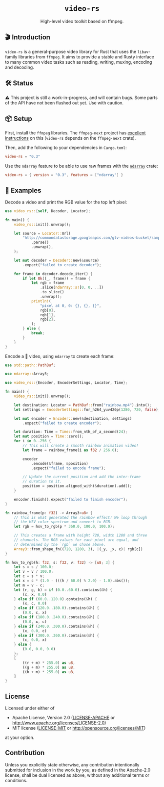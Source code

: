 <h1 align="center">
  <code>video-rs</code>
</h1>
<p align="center">High-level video toolkit based on ffmpeg.</p>

## 🎬 Introduction

`video-rs` is a general-purpose video library for Rust that uses the
`libav`-family libraries from `ffmpeg`. It aims to provide a stable and Rusty
interface to many common video tasks such as reading, writing, muxing, encoding
and decoding.

## 🛠 S️️tatus

⚠️ This project is still a work-in-progress, and will contain bugs. Some parts of
the API have not been flushed out yet. Use with caution.

## 📦 Setup

First, install the `ffmpeg` libraries. The `ffmpeg-next` project has
[excellent instructions](https://github.com/zmwangx/rust-ffmpeg/wiki/Notes-on-building#dependencies)
on this (`video-rs` depends on the `ffmpeg-next` crate).

Then, add the following to your dependencies in `Cargo.toml`:

```toml
video-rs = "0.3"
```

Use the `ndarray` feature to be able to use raw frames with the
[`ndarray`](https://github.com/rust-ndarray/ndarray) crate:

```toml
video-rs = { version = "0.3", features = ["ndarray"] }
```

## 📖 Examples

Decode a video and print the RGB value for the top left pixel:

```rust
use video_rs::{self, Decoder, Locator};

fn main() {
    video_rs::init().unwrap();

    let source = Locator::Url(
        "http://commondatastorage.googleapis.com/gtv-videos-bucket/sample/BigBuckBunny.mp4"
            .parse()
            .unwrap(),
    );

    let mut decoder = Decoder::new(&source)
        .expect("failed to create decoder");

    for frame in decoder.decode_iter() {
        if let Ok((_, frame)) = frame {
            let rgb = frame
                .slice(ndarray::s![0, 0, ..])
                .to_slice()
                .unwrap();
            println!(
                "pixel at 0, 0: {}, {}, {}",
                rgb[0],
                rgb[1],
                rgb[2],
            );
        } else {
            break;
        }
    }
}

```

Encode a 🌈 video, using `ndarray` to create each frame:

```rust
use std::path::PathBuf;

use ndarray::Array3;

use video_rs::{Encoder, EncoderSettings, Locator, Time};

fn main() {
    video_rs::init().unwrap();

    let destination: Locator = PathBuf::from("rainbow.mp4").into();
    let settings = EncoderSettings::for_h264_yuv420p(1280, 720, false);

    let mut encoder = Encoder::new(&destination, settings)
        .expect("failed to create encoder");

    let duration: Time = Time::from_nth_of_a_second(24);
    let mut position = Time::zero();
    for i in 0..256 {
        // This will create a smooth rainbow animation video!
        let frame = rainbow_frame(i as f32 / 256.0);

        encoder
            .encode(&frame, &position)
            .expect("failed to encode frame");

        // Update the current position and add the inter-frame
        // duration to it.
        position = position.aligned_with(&duration).add();
    }

    encoder.finish().expect("failed to finish encoder");
}

fn rainbow_frame(p: f32) -> Array3<u8> {
    // This is what generated the rainbow effect! We loop through
    // the HSV color spectrum and convert to RGB.
    let rgb = hsv_to_rgb(p * 360.0, 100.0, 100.0);

    // This creates a frame with height 720, width 1280 and three
    // channels. The RGB values for each pixel are equal, and
    // determined by the `rgb` we chose above.
    Array3::from_shape_fn((720, 1280, 3), |(_y, _x, c)| rgb[c])
}

fn hsv_to_rgb(h: f32, s: f32, v: f32) -> [u8; 3] {
    let s = s / 100.0;
    let v = v / 100.0;
    let c = s * v;
    let x = c * (1.0 - (((h / 60.0) % 2.0) - 1.0).abs());
    let m = v - c;
    let (r, g, b) = if (0.0..60.0).contains(&h) {
        (c, x, 0.0)
    } else if (60.0..120.0).contains(&h) {
        (x, c, 0.0)
    } else if (120.0..180.0).contains(&h) {
        (0.0, c, x)
    } else if (180.0..240.0).contains(&h) {
        (0.0, x, c)
    } else if (240.0..300.0).contains(&h) {
        (x, 0.0, c)
    } else if (300.0..360.0).contains(&h) {
        (c, 0.0, x)
    } else {
        (0.0, 0.0, 0.0)
    };
    [
        ((r + m) * 255.0) as u8,
        ((g + m) * 255.0) as u8,
        ((b + m) * 255.0) as u8,
    ]
}

```

## License

Licensed under either of

 * Apache License, Version 2.0
   ([LICENSE-APACHE](LICENSE-APACHE) or http://www.apache.org/licenses/LICENSE-2.0)
 * MIT license
   ([LICENSE-MIT](LICENSE-MIT) or http://opensource.org/licenses/MIT)

at your option.

## Contribution

Unless you explicitly state otherwise, any contribution intentionally submitted
for inclusion in the work by you, as defined in the Apache-2.0 license, shall be
dual licensed as above, without any additional terms or conditions.
